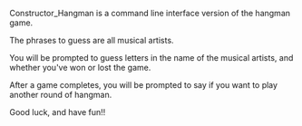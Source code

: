 Constructor_Hangman is a command line interface version of the hangman game.

The phrases to guess are all musical artists.

You will be prompted to guess letters in the name of the musical artists, and whether you've won or lost the game.

After a game completes, you will be prompted to say if you want to play another round of hangman.

Good luck, and have fun!!

